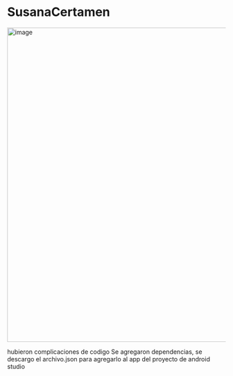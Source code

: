 # SusanaCertamen
<img width="1459" height="725" alt="image" src="https://github.com/user-attachments/assets/3d7ff285-360b-4944-962b-d1dc7615cf6e" />

hubieron complicaciones de codigo
Se agregaron dependencias, se descargo el archivo.json para agregarlo al app del proyecto de android studio

